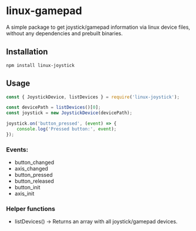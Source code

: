 # linux-gamepad

A simple package to get joystick/gamepad information via linux device files, without any dependencies and prebuilt binaries.

## Installation
```
npm install linux-joystick
```

## Usage

```js
const { JoystickDevice, listDevices } = require('linux-joystick');

const devicePath = listDevices()[0];
const joystick = new JoystickDevice(devicePath);

joystick.on('button_pressed', (event) => {
    console.log('Pressed button:', event);
});
```

### Events:
- button_changed
- axis_changed
- button_pressed
- button_released
- button_init
- axis_init

### Helper functions
- listDevices() -> Returns an array with all joystick/gamepad devices.